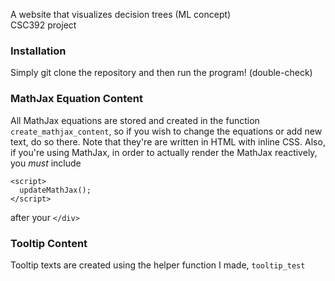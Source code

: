 A website that visualizes decision trees (ML concept)  
CSC392 project

### Installation ###
Simply git clone the repository and then run the program! (double-check)

### MathJax Equation Content ###
All MathJax equations are stored and created in the function ```create_mathjax_content```, so if you wish to change the equations or add new text, do so there.
Note that they're are written in HTML with inline CSS. Also, if you're using MathJax, in order to actually render the MathJax reactively, you *must* include
```
<script>
  updateMathJax();
</script>
```
after your ```</div>```

### Tooltip Content ###
Tooltip texts are created using the helper function I made, ```tooltip_test```
